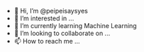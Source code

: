 - 👋 Hi, I’m @peipeisaysyes
- 👀 I’m interested in ...
- 🌱 I’m currently learning Machine Learning
- 💞️ I’m looking to collaborate on ...
- 📫 How to reach me ...

<!---
peipeisaysyes/peipeisaysyes is a ✨ special ✨ repository because its `README.md` (this file) appears on your GitHub profile.
You can click the Preview link to take a look at your changes.
--->
